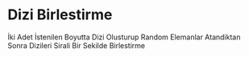 # Dizi Birlestirme
 İki Adet İstenilen Boyutta Dizi Olusturup Random Elemanlar Atandiktan Sonra Dizileri Sirali Bir Sekilde Birlestirme
